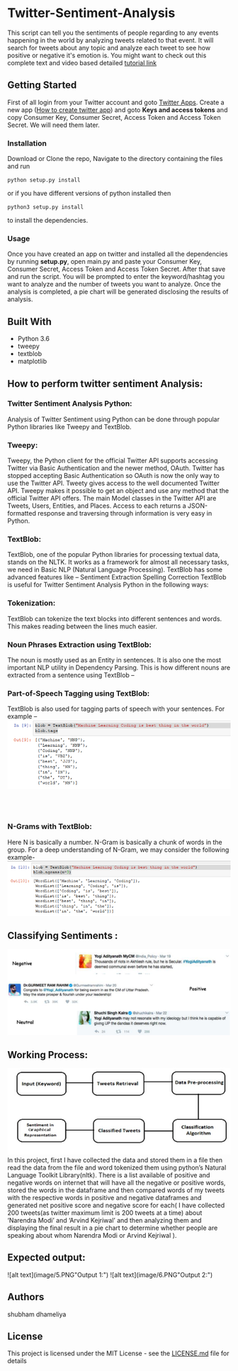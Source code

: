 # Twitter-Sentiment-Analysis

This script can tell you the sentiments of people regarding to any events happening in the world by analyzing tweets related to that event. It will search for tweets about any topic and analyze each tweet to see how positive or negative it's emotion is. You might want to check out this complete text and video based detailed [tutorial link](https://github.com/shubhamdhameliya2808/sentimental-analysis-on-tweeter-data/)


## Getting Started
 
First of all login from your Twitter account and goto [Twitter Apps](https://apps.twitter.com/). Create a new app ([How to create twitter app](https://github.com/shubhamdhameliya2808/sentimental-analysis-on-tweeter-data/)) and goto __Keys and access tokens__ and copy Consumer Key, Consumer Secret, Access Token and Access Token Secret. We will need them later. 

### Installation

Download or Clone the repo, Navigate to the directory containing the files and run
```
python setup.py install
```
or if you have different versions of python installed then
```
python3 setup.py install 
```
to install the dependencies.


### Usage

Once you have created an app on twitter and installed all the dependencies by running __setup.py__, open main.py and paste your Consumer Key, Consumer Secret, Access Token and Access Token Secret. After that save and run the script. You will be prompted to enter the keyword/hashtag you want to analyze and the number of tweets you want to analyze. Once the analysis is completed, a pie chart will be generated disclosing the results of analysis.

## Built With

* Python 3.6
* tweepy
* textblob
* matplotlib






## How to perform twitter sentiment Analysis:

### Twitter Sentiment Analysis Python:

Analysis of Twitter Sentiment using Python can be done through popular Python libraries like Tweepy and TextBlob.

### Tweepy: 

Tweepy, the Python client for the official Twitter API supports accessing Twitter via Basic Authentication and the newer method, OAuth. Twitter has stopped accepting Basic Authentication so OAuth is now the only way to use the Twitter API.
Tweety gives access to the well documented Twitter API. Tweepy makes it possible to get an object and use any method that the official Twitter API offers. The main Model classes in the Twitter API are Tweets, Users, Entities, and Places. Access to each returns a JSON-formatted response and traversing through information is very easy in Python.

### TextBlob: 

TextBlob, one of the popular Python libraries for processing textual data, stands on the NLTK. It works as a framework for almost all necessary tasks, we need in Basic NLP (Natural Language Processing). TextBlob has some advanced features like –
Sentiment Extraction
Spelling Correction
TextBlob is useful for Twitter Sentiment Analysis Python in the following ways:

### Tokenization:

TextBlob can tokenize the text blocks into different sentences and words. This makes reading between the lines much easier.


### Noun Phrases Extraction using TextBlob:
The noun is mostly used as an Entity in sentences. It is also one the most important NLP utility in Dependency Parsing. This is how different nouns are extracted from a sentence using TextBlob –

### Part-of-Speech Tagging using TextBlob:

TextBlob is also used for tagging parts of speech with your sentences. For example –
![alt text](image/1.png)
 

 
### N-Grams with TextBlob:

Here N is basically a number. N-Gram is basically a chunk of words in the group. For a deep understanding of N-Gram, we may consider the following example-
![alt text](image/2.png)



## Classifying Sentiments :
![alt text](image/3.png)


## Working Process:
![alt text](image/4.png)
In this project, first I have collected the data and stored them in a file then read the data from the file and word tokenized them using python’s Natural Language Toolkit Library(nltk). There is a list available of positive and negative words on internet that will have all the negative or positive words, stored the words in the dataframe and then compared words of my tweets with the respective words in positive and negative dataframes and generated net positive score and negative score for each( I have collected 200 tweets(as twitter maximum limit is 200 tweets at a time) about ‘Narendra Modi’ and ‘Arvind Kejriwal’ and then analyzing them and displaying the final result in a pie chart to determine whether people are speaking about whom Narendra Modi or Arvind Kejriwal ).


## Expected output:

![alt text](image/5.PNG"Output 1:")
![alt text](image/6.PNG"Output 2:")


## Authors

shubham dhameliya

## License

This project is licensed under the MIT License - see the [LICENSE.md](https://github.com/shubhamdhameliya2808/sentimental-analysis-on-tweeter-data/tree/master/License.txt) file for details

